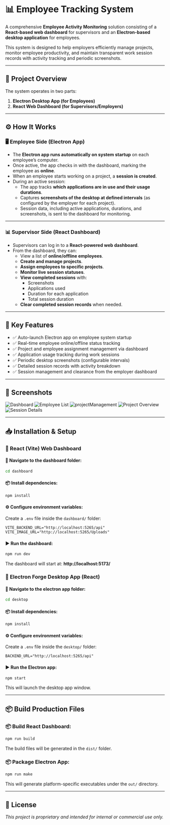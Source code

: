 # 📊 Employee Tracking System

A comprehensive **Employee Activity Monitoring** solution consisting of a **React-based web dashboard** for supervisors and an **Electron-based desktop application** for employees.

This system is designed to help employers efficiently manage projects, monitor employee productivity, and maintain transparent work session records with activity tracking and periodic screenshots.

---

## 📖 Project Overview

The system operates in two parts:

1. **Electron Desktop App (for Employees)**
2. **React Web Dashboard (for Supervisors/Employers)**

---

## ⚙️ How It Works

### 🖥️ Employee Side (Electron App)

- The **Electron app runs automatically on system startup** on each employee’s computer.
- Once active, the app checks in with the dashboard, marking the employee as **online**.
- When an employee starts working on a project, a **session is created**.
- During an active session:
  - The app tracks **which applications are in use and their usage durations**.
  - Captures **screenshots of the desktop at defined intervals** (as configured by the employer for each project).
  - Session data, including active applications, durations, and screenshots, is sent to the dashboard for monitoring.

---

### 📊 Supervisor Side (React Dashboard)

- Supervisors can log in to a **React-powered web dashboard**.
- From the dashboard, they can:
  - View a list of **online/offline employees**.
  - **Create and manage projects**.
  - **Assign employees to specific projects**.
  - **Monitor live session statuses**.
  - **View completed sessions** with:
    - Screenshots
    - Applications used
    - Duration for each application
    - Total session duration
  - **Clear completed session records** when needed.

---

## 📌 Key Features

- ✅ Auto-launch Electron app on employee system startup  
- ✅ Real-time employee online/offline status tracking  
- ✅ Project and employee assignment management via dashboard  
- ✅ Application usage tracking during work sessions  
- ✅ Periodic desktop screenshots (configurable intervals)  
- ✅ Detailed session records with activity breakdown  
- ✅ Session management and clearance from the employer dashboard  

---

## 📸 Screenshots

![Dashboard](Screenshots/Dashboard.jpeg)
![Employee List](Screenshots/employeeList.jpeg)
![projectManagement](Screenshots/projectManagement.jpeg)
![Project Overview](Screenshots/projectOverview.jpeg)
![Session Details](Screenshots/sessionDetails.jpeg)

---

## 📥 Installation & Setup

### 🚀 React (Vite) Web Dashboard

#### 📂 Navigate to the dashboard folder:
```bash
cd dashboard
```

#### 📦 Install dependencies:
```bash
npm install
```

#### ⚙️ Configure environment variables:
Create a `.env` file inside the `dashboard/` folder:
```env
VITE_BACKEND_URL="http://localhost:5265/api"
VITE_IMAGE_URL="http://localhost:5265/Uploads"
```

#### ▶️ Run the dashboard:
```bash
npm run dev
```

The dashboard will start at: **http://localhost:5173/**

### 👥 Electron Forge Desktop App (React)

#### 📂 Navigate to the electron app folder:
```bash
cd desktop
```

#### 📦 Install dependencies:
```bash
npm install
```

#### ⚙️ Configure environment variables:
Create a `.env` file inside the `desktop/` folder:
```env
BACKEND_URL="http://localhost:5265/api"
```

#### ▶️ Run the Electron app:
```bash
npm start
```

This will launch the desktop app window.

---

## 📦 Build Production Files

### 📦 Build React Dashboard:
```bash
npm run build
```
The build files will be generated in the `dist/` folder.

### 📦 Package Electron App:
```bash
npm run make
```
This will generate platform-specific executables under the `out/` directory.

---

## 📃 License

*This project is proprietary and intended for internal or commercial use only.*
